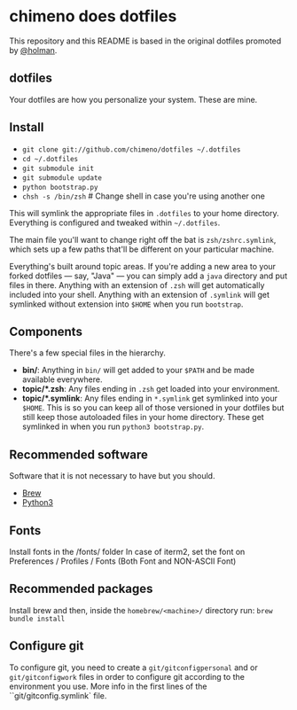 # chimeno does dotfiles

This repository and this README is based in the original dotfiles promoted by
[@holman](http://github.com/holman).


## dotfiles

Your dotfiles are how you personalize your system. These are mine.


## Install

- `git clone git://github.com/chimeno/dotfiles ~/.dotfiles`
- `cd ~/.dotfiles`
- `git submodule init`
- `git submodule update`
- `python bootstrap.py`
- `chsh -s /bin/zsh` # Change shell in case you're using another one

This will symlink the appropriate files in `.dotfiles` to your home directory.
Everything is configured and tweaked within `~/.dotfiles`.

The main file you'll want to change right off the bat is `zsh/zshrc.symlink`,
which sets up a few paths that'll be different on your particular machine.

Everything's built around topic areas. If you're adding a new area to your
forked dotfiles — say, "Java" — you can simply add a `java` directory and put
files in there. Anything with an extension of `.zsh` will get automatically
included into your shell. Anything with an extension of `.symlink` will get
symlinked without extension into `$HOME` when you run `bootstrap`.


## Components

There's a few special files in the hierarchy.

- **bin/**: Anything in `bin/` will get added to your `$PATH` and be made
  available everywhere.
- **topic/\*.zsh**: Any files ending in `.zsh` get loaded into your
  environment.
- **topic/\*.symlink**: Any files ending in `*.symlink` get symlinked into
  your `$HOME`. This is so you can keep all of those versioned in your dotfiles
  but still keep those autoloaded files in your home directory. These get
  symlinked in when you run `python3 bootstrap.py`.


## Recommended software

Software that it is not necessary to have but you should.

- [Brew](http://brew.sh/)
- [Python3](https://www.python.org)

## Fonts
Install fonts in the /fonts/ folder
In case of iterm2, set the font on Preferences / Profiles / Fonts (Both Font and NON-ASCII Font)

## Recommended packages

Install brew and then, inside the ``homebrew/<machine>/`` directory run:
``brew bundle install``


## Configure git
To configure git, you need to create a ``git/gitconfigpersonal`` and or ``git/gitconfigwork`` files
in order to configure git according to the environment you use.
More info in the first lines of the ``git/gitconfig.symlink` file.
